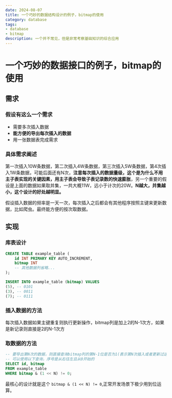 ```yaml
---
date: 2024-08-07
title: 一个巧妙的数据结构设计的例子，bitmap的使用
category: database
tags:
- database
- bitmap
description: 一个并不常见，但是非常考察基础知识的综合应用 
---
```

# 一个巧妙的数据接口的例子，bitmap的使用

## 需求
### 假设有这么一个需求
 - 需要多次插入数据
 - **能方便的导出每次插入的数据**
 - 用一张数据表完成需求

### 具体需求阐述
第一次插入10W条数据，第二次插入4W条数据，第三次插入5W条数据，第4次插入1W条数据，可能后面还有N次，**注意每次插入的数据量级，这个是为什么不用主子表实现的关键因素，用主子表会导致子表记录数的快速膨胀**，另一个重要的假设是上面的数据如果取并集，一共大概11W，远小于计次的20W。**N越大，并集越小，这个设计的好处越明显。**  

假设插入数据的频率是一天一次，每次插入之后都会有其他程序按照主键来更新数据，比如爬虫。最终能方便的按次取数据。  

## 实现

### 库表设计
```sql
CREATE TABLE example_table (
    id INT PRIMARY KEY AUTO_INCREMENT,
    bitmap INT
    -- 其他数据列省略...
);

INSERT INTO example_table (bitmap) VALUES
(5), -- 0101
(3), -- 0011
(7); -- 0111
```
### 插入数据的方法
每次插入数据如果主键重复则执行更新操作，bitmap列是加上2的N-1次方，如果是新记录则直接是2的N-1次方

### 取数据的方法

```sql
-- 要导出第N次的数据，则直接查询bitmap列的第N-1位是否为1(表示第N次插入或者更新过这条数据)；
-- 可以使用以下查询，序号是从右往左且从0开始的
SELECT id, bitmap
FROM example_table
WHERE bitmap & (1 << N) != 0;
```

最核心的设计就是这个 `bitmap & (1 << N) != 0`,正常开发场景下极少用到位运算。
